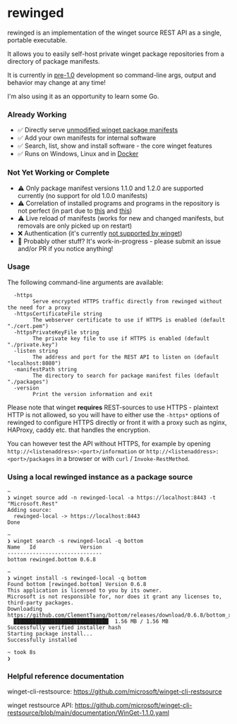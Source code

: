 # rewinged

rewinged is an implementation of the winget source REST API as a single, portable executable.

It allows you to easily self-host private winget package repositories from a directory of package manifests.

It is currently in [pre-1.0](https://semver.org/#spec-item-4) development so command-line args, output and behavior may change at any time!

I'm also using it as an opportunity to learn some Go.

### Already Working

- ✅ Directly serve [unmodified winget package manifests](https://github.com/microsoft/winget-pkgs/tree/master/manifests)
- ✅ Add your own manifests for internal software
- ✅ Search, list, show and install software - the core winget features
- ✅ Runs on Windows, Linux and in [Docker](https://github.com/jantari/rewinged/blob/main/Dockerfile)

### Not Yet Working or Complete

- ⚠️ Only package manifest versions 1.1.0 and 1.2.0 are supported currently (no support for old 1.0.0 manifests)
- ⚠️ Correlation of installed programs and programs in the repository is not perfect (in part due to [this](https://github.com/microsoft/winget-cli-restsource/issues/59) and [this](https://github.com/microsoft/winget-cli-restsource/issues/166))
- ⚠️ Live reload of manifests (works for new and changed manifests, but removals are only picked up on restart)
- ❌ Authentication (it's currently [not supported by winget](https://github.com/microsoft/winget-cli-restsource/issues/100))
- 🤔 Probably other stuff? It's work-in-progress - please submit an issue and/or PR if you notice anything!

### Usage

The following command-line arguments are available:

```
  -https
        Serve encrypted HTTPS traffic directly from rewinged without the need for a proxy
  -httpsCertificateFile string
        The webserver certificate to use if HTTPS is enabled (default "./cert.pem")
  -httpsPrivateKeyFile string
        The private key file to use if HTTPS is enabled (default "./private.key")
  -listen string
        The address and port for the REST API to listen on (default "localhost:8080")
  -manifestPath string
        The directory to search for package manifest files (default "./packages")
  -version
        Print the version information and exit
```

Please note that winget **requires** REST-sources to use HTTPS - plaintext HTTP is not allowed,
so you will have to either use the `-https*` options of rewinged to configure HTTPS directly or
front it with a proxy such as nginx, HAProxy, caddy etc. that handles the encryption.

You can however test the API without HTTPS, for example by opening `http://<listenaddress>:<port>/information`
or `http://<listenaddress>:<port>/packages` in a browser or with `curl` / `Invoke-RestMethod`.

### Using a local rewinged instance as a package source

```
~
❯ winget source add -n rewinged-local -a https://localhost:8443 -t "Microsoft.Rest"
Adding source:
  rewinged-local -> https://localhost:8443
Done

~
❯ winget search -s rewinged-local -q bottom
Name   Id              Version
------------------------------
bottom rewinged.bottom 0.6.8

~
❯ winget install -s rewinged-local -q bottom
Found bottom [rewinged.bottom] Version 0.6.8
This application is licensed to you by its owner.
Microsoft is not responsible for, nor does it grant any licenses to, third-party packages.
Downloading https://github.com/ClementTsang/bottom/releases/download/0.6.8/bottom_x86_64_installer.msi
  ██████████████████████████████  1.56 MB / 1.56 MB
Successfully verified installer hash
Starting package install...
Successfully installed

~ took 8s
❯
```

### Helpful reference documentation

winget-cli-restsource: https://github.com/microsoft/winget-cli-restsource

winget restsource API: https://github.com/microsoft/winget-cli-restsource/blob/main/documentation/WinGet-1.1.0.yaml
